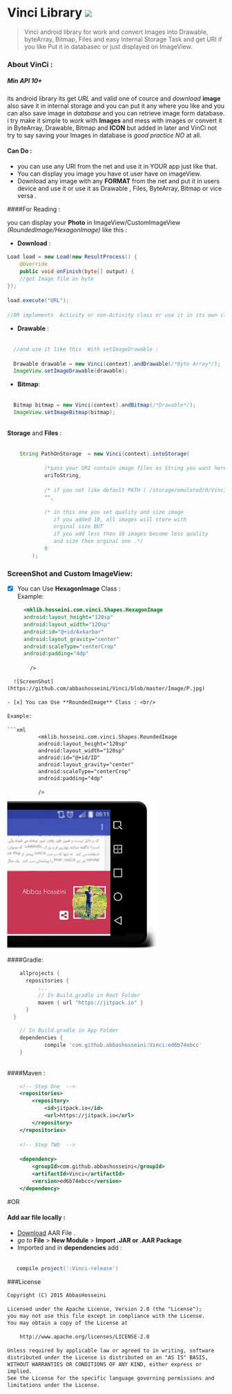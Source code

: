 # Vinci Library [![](https://jitpack.io/v/abbashosseini/Vinci.svg)](https://jitpack.io/#abbashosseini/Vinci)

>Vinci android library for work and convert Images into Drawable, byteArray, Bitmap, Files and easy Internal Storage Task and get URI if you like Put it in databasec or just displayed on ImageView.

### About VinCi :

##### Min API 10+

its android library its get _URL_ and valid one of cource and _download_ **image** also save it in internal storage and you can put it any where you like and  you can also save image in _database_ and you can retrieve image form database.
i try make it simple to _work_ with **Images** and mess with images or convert it in ByteArray, Drawable, Bitmap and **ICON** but added in later and VinCi not try to say saving your Images in database is *good practice* _NO_ at all.

#### Can Do :

* you can use any URl from the net and use it in YOUR app just like that.
* You can display you image you have ot user have on imageView.
* Download any image with any **FORMAT** from  the net and put it in users device and use it or use it as Drawable , Files, ByteArray, Bitmap or vice versa .


####For Reading :

you can display your **Photo** in ImageView/CustomImageView _(RoundedImage/HexagonImage)_ like this :

* **Download** :

```java
Load load = new Load(new ResultProcess() {
    @Override
    public void onFinish(byte[] output) {
    //get Image file as byte
});

load.execute("URL");

//OR implements  Activity or non-Activity class or use it in its own class 


```

* **Drawable** :
```java

  //and use it like this  With setImageDrawable :
  
  Drawable drawable = new Vinci(context).andDrawable(/*Byte Array*/);
  ImageView.setImageDrawable(drawable);
```

* **Bitmap**:

```java
  
  Bitmap bitmap = new Vinci(context).andBitmap(/*Drawable*/);
  ImageView.setImageBitmap(bitmap);
  
```



**Storage** and **Files** :
```java

  	String PathOnStorage  = new Vinci(context).intoStorage(
  	
  			/*pass your URI contain image files as String you want here With extension*/
  			uriToString, 
  			
  			/* if you not like default PATH ( /storage/emulated/0/Vinci/Pictures ) change it here*/
  			"", 
  			
  			/* in this one you set quality and size image 
  			   if you added 10, all images will store with 
  			   orginal size BUT
  			   if you add less then 10 images become less quality
  			   and size then orginal one .*/
  			0
  		);

```


### ScreenShot and Custom ImageView:

- [x] You can Use **HexagonImage** Class : <br/>
Example:
  ```xml
    <mklib.hosseini.com.vinci.Shapes.HexagonImage
    android:layout_height="120sp"
    android:layout_width="120sp"
    android:id="@+id/Axkarbar"
    android:layout_gravity="center"
    android:scaleType="centerCrop"
    android:padding="4dp"
  
      />
```
  ![ScreenShot](https://github.com/abbashosseini/Vinci/blob/master/Image/P.jpg)

- [x] You can Use **RoundedImage** Class : <br/>

Example:
	
```xml
	      <mklib.hosseini.com.vinci.Shapes.RoundedImage
	      android:layout_height="120sp"
	      android:layout_width="120sp"
	      android:id="@+id/ID"
	      android:layout_gravity="center"
	      android:scaleType="centerCrop"
	      android:padding="4dp"
	      
	      />
```

![ScreenShot](https://github.com/abbashosseini/Vinci/blob/master/Image/L.jpg)
  
  
####Gradle:
  
  
  
  
  ```gradle
	  allprojects {
		repositories {
			...
			// In Build.gradle in Root Folder
			maven { url "https://jitpack.io" }
		}
	}
```
```gradle	
	// In Build.gradle in App Folder
	dependencies {
	        compile 'com.github.abbashosseini:Vinci:ed6b74ebcc'
	}
  
  ````
  
####Maven :

```xml
	<!-- Step One  -->
	<repositories>
		<repository>
		    <id>jitpack.io</id>
		    <url>https://jitpack.io</url>
		</repository>
	</repositories>
	
	<!-- Step TWO  -->
	
	<dependency>
	    <groupId>com.github.abbashosseini</groupId>
	    <artifactId>Vinci</artifactId>
	    <version>ed6b74ebcc</version>
	</dependency>

```

#OR

#### Add **aar** file locally  :

- [Download](https://github.com/abbashosseini/Vinci/blob/master/Vinci.aar?raw=true) AAR File .
- _go to_ **File** > **New Module** > **Import .JAR or .AAR Package**
- Imported and in **dependencies** add :


 ```gradle	
 
	compile project(':Vinci-release')		

``` 

###License

	Copyright (C) 2015 AbbasHosseini
	
	Licensed under the Apache License, Version 2.0 (the "License");
	you may not use this file except in compliance with the License.
	You may obtain a copy of the License at
	
	    http://www.apache.org/licenses/LICENSE-2.0
	
	Unless required by applicable law or agreed to in writing, software
	distributed under the License is distributed on an "AS IS" BASIS,
	WITHOUT WARRANTIES OR CONDITIONS OF ANY KIND, either express or implied.
	See the License for the specific language governing permissions and
	limitations under the License.

